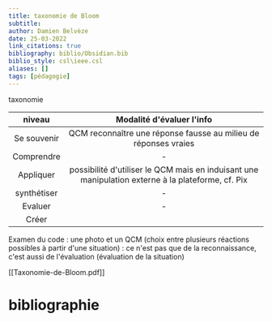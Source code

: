 ```yaml
---
title: taxonomie de Bloom
subtitle:
author: Damien Belvèze
date: 25-03-2022
link_citations: true
bibliography: biblio/Obsidian.bib
biblio_style: csl\ieee.csl
aliases: []
tags: [pédagogie]
---
```



taxonomie

| niveau | Modalité d'évaluer l'info |
|:---:|:---:|
| Se souvenir | QCM  reconnaître une réponse fausse au milieu de réponses vraies |
| Comprendre |  -   |
| Appliquer | possibilité d'utiliser le QCM mais en induisant une manipulation externe à la plateforme, cf. Pix |
| synthétiser |  -  |
| Evaluer |   -  |
| Créer |    |






Examen du code : une photo et un QCM (choix entre plusieurs réactions possibles à partir d'une situation) : ce n'est pas que de la reconnaissance, c'est aussi de l'évaluation (évaluation de la situation)

[[Taxonomie-de-Bloom.pdf]]

# bibliographie

